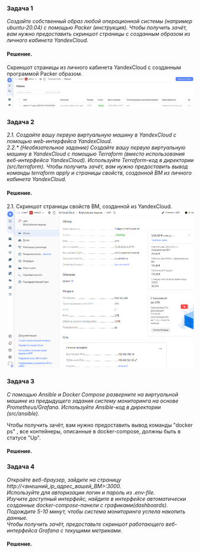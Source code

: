 ### Задача 1
*Создайте собственный образ любой операционной системы (например ubuntu-20.04) с помощью Packer (инструкция).
Чтобы получить зачёт, вам нужно предоставить скриншот страницы с созданным образом из личного кабинета YandexCloud.*

#### Решение.
Cкриншот страницы из личного кабинета YandexCloud с созданным программой Packer образом.  
![Image alt](https://github.com/Roman-K-E/devops-homeworks/blob/main/5-4_Docker_Compose/5-4-1.png)



### Задача 2
*2.1. Создайте вашу первую виртуальную машину в YandexCloud с помощью web-интерфейса YandexCloud.  
2.2.\* (Необязательное задание)
Создайте вашу первую виртуальную машину в YandexCloud с помощью Terraform (вместо использования веб-интерфейса YandexCloud). Используйте Terraform-код в директории (src/terraform).
Чтобы получить зачёт, вам нужно предоставить вывод команды terraform apply и страницы свойств, созданной ВМ из личного кабинета YandexCloud.*

#### Решение.
2.1. Скриншот страницы свойств ВМ, созданной из YandexCloud.  
![5-4-2-1](https://github.com/Roman-K-E/devops-homeworks/blob/main/5-4_Docker_Compose/5-4-2-1.png)



### Задача 3
*С помощью Ansible и Docker Compose разверните на виртуальной машине из предыдущего задания систему мониторинга на основе Prometheus/Grafana. Используйте Ansible-код в директории (src/ansible).*

Чтобы получить зачёт, вам нужно предоставить вывод команды "docker ps" , все контейнеры, описанные в docker-compose, должны быть в статусе "Up".

#### Решение.



### Задача 4
*Откройте веб-браузер, зайдите на страницу http://<внешний_ip_адрес_вашей_ВМ>:3000.  
Используйте для авторизации логин и пароль из .env-file.  
Изучите доступный интерфейс, найдите в интерфейсе автоматически созданные docker-compose-панели с графиками(dashboards).  
Подождите 5-10 минут, чтобы система мониторинга успела накопить данные.  
Чтобы получить зачёт, предоставьте скриншот работающего веб-интерфейса Grafana с текущими метриками.*  

#### Решение.



